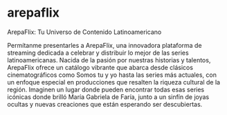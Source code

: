 # arepaflix
ArepaFlix: Tu Universo de Contenido Latinoamericano

Permítanme presentarles a ArepaFlix, una innovadora plataforma de streaming dedicada a celebrar y distribuir lo mejor de las series latinoamericanas. Nacida de la pasión por nuestras historias y talentos, ArepaFlix ofrece un catálogo vibrante que abarca desde clásicos cinematográficos como Somos tu y yo hasta las series más actuales, con un enfoque especial en producciones que resalten la riqueza cultural de la región. Imaginen un lugar donde pueden encontrar todas esas series icónicas donde brilló María Gabriela de Faría, junto a un sinfín de joyas ocultas y nuevas creaciones que están esperando ser descubiertas.